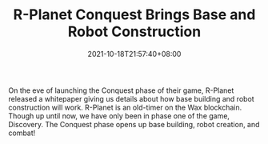 ﻿---
title: "R-Planet Conquest Brings Base and Robot Construction"
date: 2021-10-18T21:57:40+08:00
lastmod: 2021-10-18T16:45:40+08:00
draft: false
authors: ["Crown"]
description: "On the eve of launching the Conquest phase of their game, R-Planet released a whitepaper giving us details about how base building and robot construction will work. R-Planet is an old-timer on the Wax blockchain. Though up until now, we have only been in phase one of the game, Discovery. The Conquest phase opens up base building, robot creation, and combat!"
featuredImage: "r-planet-conquest-brings-base-and-robot-construction.png"
tags: ["Strategy Games","Play to Earn"]
categories: ["news"]
news: ["Strategy Games"]
weight: 
lightgallery: true
pinned: false
recommend: false
recommend1: false
---

On the eve of launching the Conquest phase of their game, R-Planet released a whitepaper giving us details about how base building and robot construction will work. R-Planet is an old-timer on the Wax blockchain. Though up until now, we have only been in phase one of the game, Discovery. The Conquest phase opens up base building, robot creation, and combat!

<!--more-->

